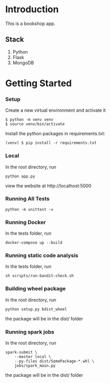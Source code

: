 # Introduction

This is a bookshop app. 

## Stack
1. Python
2. Flask
3. MongoDB

# Getting Started

### Setup
Create a new virtual environment and activate it
```
$ python -m venv venv
$ source venv/bin/activate
```

Install the python packages in requirements.txt:
```
(venv) $ pip install -r requirements.txt
```

###  Local
In the root directory, run
```
python app.py
```
view the website at http://localhost:5000

### Running All Tests
```
python -m unittest -v
```

### Running Docker
In the tests folder, run
```
docker-compose up --build
```

### Running static code analysis
In the tests folder, run
```
sh scripts/run-bandit-check.sh
```

### Building wheel package
In the root directory, run
```
python setup.py bdist_wheel
```
the package will be in the dist/ folder

### Running spark jobs
In the root directory, run
```
spark-submit \
    --master local \
    --py-files dist/SomePackage-*.whl \
    jobs/spark_main.py
```
the package will be in the dist/ folder
